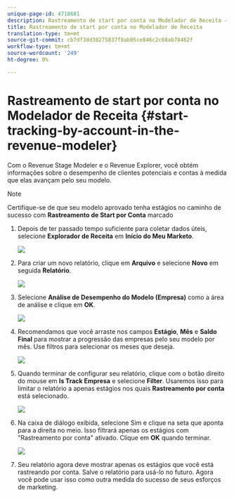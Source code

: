 ```yaml
---
unique-page-id: 4718681
description: Rastreamento de start por conta no Modelador de Receita - Documentos do Marketing - Documentação do produto
title: Rastreamento de start por conta no Modelador de Receita
translation-type: tm+mt
source-git-commit: cb7df3dd38275837f8ab05ce846c2c68ab78462f
workflow-type: tm+mt
source-wordcount: '249'
ht-degree: 0%

---
```



# Rastreamento de start por conta no Modelador de Receita {#start-tracking-by-account-in-the-revenue-modeler}

Com o Revenue Stage Modeler e o Revenue Explorer, você obtém informações sobre o desempenho de clientes potenciais e contas à medida que elas avançam pelo seu modelo.

>[!NOTE]
>
>Certifique-se de que seu modelo aprovado tenha estágios no caminho de sucesso com **Rastreamento de Start por Conta** marcado

1. Depois de ter passado tempo suficiente para coletar dados úteis, selecione **Explorador de Receita** em **Início do Meu Marketo**.

   ![](assets/image2015-4-29-16-3a36-3a2.png)

1. Para criar um novo relatório, clique em **Arquivo** e selecione **Novo** em seguida **Relatório**.

   ![](assets/image2015-4-29-16-3a38-3a44.png)

1. Selecione **Análise de Desempenho do Modelo (Empresa)** como a área de análise e clique em **OK**.

   ![](assets/image2015-4-29-16-3a41-3a47.png)

1. Recomendamos que você arraste nos campos **Estágio**, **Mês** e **Saldo Final** para mostrar a progressão das empresas pelo seu modelo por mês. Use filtros para selecionar os meses que deseja.

   ![](assets/image2015-4-29-17-3a16-3a1.png)

1. Quando terminar de configurar seu relatório, clique com o botão direito do mouse em **Is Track Empresa** e selecione **Filter**. Usaremos isso para limitar o relatório a apenas estágios nos quais **Rastreamento por conta** está selecionado.

   ![](assets/image2015-4-29-17-3a18-3a9.png)

1. Na caixa de diálogo exibida, selecione Sim e clique na seta que aponta para a direita no meio. Isso filtrará apenas os estágios com &quot;Rastreamento por conta&quot; ativado. Clique em **OK** quando terminar.

   ![](assets/image2015-6-9-16-3a21-3a3.png)

1. Seu relatório agora deve mostrar apenas os estágios que você está rastreando por conta. Salve o relatório para usá-lo no futuro. Agora você pode usar isso como outra medida do sucesso de seus esforços de marketing.
